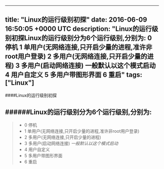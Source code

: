 
---
title: "Linux的运行级别初探"
date: 2016-06-09 16:50:05 +0000 UTC
description: "Linux的运行级别初探Linux的运行级别分为6个运行级别,分别为:    0   停机  1   单用户(无网络连接,只开启少量的进程,准许非root用户登录)  2   多用户(无网络连接,只开启少量的进程)  3   多用户(启动网络连接) 一般默认以这个模式启动  4   用户自定义  5   多用户带图形界面  6   重启"
tags: ["Linux"]
---
####Linux的运行级别初探

######Linux的运行级别分为6个运行级别,分别为:
------
>+ 0   停机
>+ 1   单用户(无网络连接,只开启少量的进程,准许非root用户登录)
>+ 2   多用户(无网络连接,只开启少量的进程)
>+ 3   多用户(启动网络连接) *一般默认以这个模式启动*
>+ 4   用户自定义
>+ 5   多用户带图形界面
>+ 6   重启
